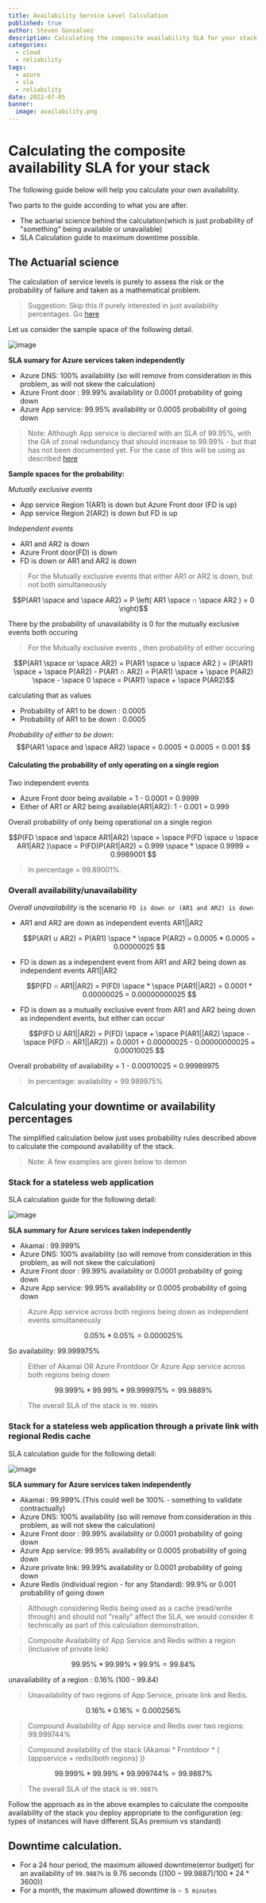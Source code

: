 ```yaml
---
title: Availability Service Level Calculation
published: true
author: Steven Gonsalvez
description: Calculating the composite availability SLA for your stack
categories: 
  - cloud
  - reliability
tags: 
  - azure
  - sla
  - reliability
date: 2022-07-05
banner:
  image: availability.png
---
```


# Calculating the composite availability SLA for your stack 

The following guide below will help you calculate your own availability.

Two parts to the guide according to what you are after.
- The actuarial science behind the calculation(which is just probability of "something" being available or unavailable)
- SLA Calculation guide to maximum downtime possible.


## The Actuarial science

The calculation of service levels is purely to assess the risk or the probability of failure and taken as a mathematical problem.

> Suggestion: Skip this if purely interested in just availability percentages. Go [here](#calculating-your-downtime-or-availability-percentages)

Let us consider the sample space of the following detail.

![image](https://user-images.githubusercontent.com/9320602/177605531-3d0c096e-48ef-4b7e-b54e-48830a424a87.png)

**SLA sumary for Azure services taken independently**

- Azure DNS: 100% availability (so will remove from consideration in this problem, as will not skew the calculation)
- Azure Front door : 99.99% availability or 0.0001 probability of going down
- Azure App service: 99.95% availability or 0.0005 probability of going down


> Note: Although App service is declared with an SLA of 99.95%, with the GA of zonal redundancy that should increase to 99.99% - but that has not been documented yet. For the case of this will be using as described [here](https://azure.microsoft.com/en-gb/support/legal/sla/summary/)

**Sample spaces for the probability:**

*Mutually exclusive events*
- App service Region 1(AR1) is down but Azure Front door (FD is up)
- App service Region 2(AR2) is down but FD is up

*Independent events*
- AR1 and AR2 is down
- Azure Front door(FD) is down
- FD is down or AR1 and AR2 is down


>For the Mutually exclusive events that either AR1 or AR2 is down, but not both simultaneously

$$P(AR1 \space and \space AR2) = P \left( AR1 \space ∩ \space AR2 ) = 0 \right)$$

There by the probability of unavailability is 0 for the mutually exclusive events both occuring

> For the Mutually exclusive events , then probability of either occuring

$$P(AR1 \space or \space AR2) = P(AR1 \space ∪ \space AR2 ) = (P(AR1) \space +  \space P(AR2) - P(AR1 ∩ AR2) = P(AR1) \space + \space  P(AR2) \space - \space 0 \space =  P(AR1) \space + \space  P(AR2)$$

calculating that as values
- Probability of AR1 to be down : 0.0005
- Probability of AR1 to be down : 0.0005

*Probability of either to be down:*
$$P(AR1 \space and \space AR2) \space = 0.0005 + 0.0005 = 0.001 $$


#### Calculating the probability of only operating on a single region

Two independent events
- Azure Front door being available = 1 - 0.0001 = 0.9999
- Either of AR1 or AR2 being available(AR1|AR2): 1 - 0.001 = 0.999

Overall probability of only being operational on a single region

$$P(FD \space and \space AR1|AR2) \space = \space P(FD \space ∪ \space AR1|AR2 )\space = P(FD)P(AR1|AR2) = 0.999 \space * \space 0.9999 = 0.9989001 $$

> In percentage = 99.89001%.


### Overall availability/unavailability

*Overall unavailability* is the scenario `FD is down or (AR1 and AR2) is down`

- AR1 and AR2 are down as independent events AR1||AR2

  $$P(AR1 ∪ AR2) = P(AR1) \space * \space P(AR2) = 0.0005 * 0.0005 = 0.00000025 $$

- FD is down as a independent event from AR1 and AR2 being down as independent events AR1||AR2

    $$P(FD ∩ AR1||AR2) = P(FD) \space * \space P(AR1||AR2) = 0.0001 * 0.00000025 = 0.00000000025 $$


- FD is down as a mutually exclusive event from AR1 and AR2 being down as independent events, but either can occur

    $$P(FD U AR1||AR2) = P(FD) \space +  \space P(AR1||AR2) \space - \space P(FD ∩ AR1||AR2)) = 0.0001 + 0.00000025 - 0.00000000025 = 0.00010025 $$

Overall probability of availability = 1 - 0.00010025 = 0.99989975

> In percentage: availability = 99.989975%

## Calculating your downtime or availability percentages

The simplified calculation below just uses probability rules described above to calculate the compound availability of the stack.


>Note: A few examples are given below to demon

### Stack for a stateless web application

SLA calculation guide for the following detail:

![image](https://user-images.githubusercontent.com/9320602/177605320-3c4876dc-3e76-4645-8d58-24476048fc6d.png)


**SLA summary for Azure services taken independently**

- Akamai : 99.999%
- Azure DNS: 100% availability (so will remove from consideration in this problem, as will not skew the calculation)
- Azure Front door : 99.99% availability or 0.0001 probability of going down
- Azure App service: 99.95% availability or 0.0005 probability of going down

> Azure App service across both regions being down as independent events simultaneously

$$ 0.05 \% * 0.05 \%   = 0.000025\% $$

So availability: 99.999975%

> Either of Akamai OR Azure Frontdoor Or Azure App service across both regions being down

$$ 99.999\% * 99.99\% * 99.999975\% = 99.9889\% $$

> The overall SLA of the stack is `99.9889%`


### Stack for a stateless web application through a private link with regional Redis cache

SLA calculation guide for the following detail:

![image](https://user-images.githubusercontent.com/9320602/177605402-8bb83bc0-c15a-48b4-8a0c-9544076b9a26.png)

**SLA summary for Azure services taken independently**

- Akamai : 99.999%.(This could well be 100% - something to validate contractually)
- Azure DNS: 100% availability (so will remove from consideration in this problem, as will not skew the calculation)
- Azure Front door : 99.99% availability or 0.0001 probability of going down
- Azure App service: 99.95% availability or 0.0005 probability of going down
- Azure private link: 99.99% availability or 0.0001 probability of going down
- Azure Redis (individual region - for any Standard): 99.9% or 0.001 probability of going down

>Although considering Redis being used as a cache (read/write through) and should not "really" affect the SLA, we would consider it technically as part of this calculation demonstration.

> Composite Availability of App Service and Redis within a region (inclusive of private link)

$$ 99.95 \% * 99.99\% * 99.9 \%   = 99.84\% $$

unavailability of a region : 0.16% (100 - 99.84)

> Unavailability of two regions of App Service, private link and Redis.

$$ 0.16 \% * 0.16 \%   = 0.000256\% $$

> Compound Availability of App service and Redis over two regions: 99.999744%

> Compound availability of the stack (Akamai * Frontdoor * ( (appservice + redis)both regions) ))

$$ 99.999 \% * 99.99\% * 99.999744 \%   = 99.9887\% $$


> The overall SLA of the stack is `99.9887%`


Follow the approach as in the above examples to calculate the composite availability of the stack you deploy appropriate to the configuration (eg: types of instances will have different SLAs premium vs standard)


## Downtime calculation.

- For a 24 hour period, the maximum allowed downtime(error budget) for an availability of `99.9887%` is 9.76 seconds $((100-99.9887)/100 * 24 * 3600))$
- For a month, the maximum allowed downtime is `~ 5 minutes`
